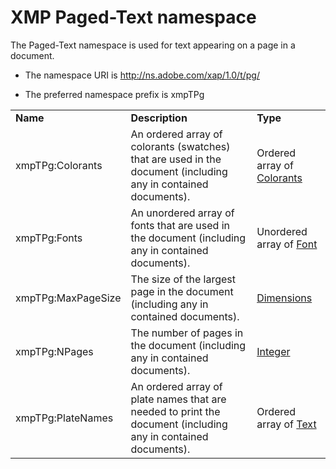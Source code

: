 # XMP Paged-Text namespace

The Paged-Text namespace is used for text appearing on a page in a document.

- The namespace URI is http://ns.adobe.com/xap/1.0/t/pg/

- The preferred namespace prefix is xmpTPg

|    |           |    |
|----|-----------|----|
|**Name**|**Description**|**Type**|
|xmpTPg:Colorants|An ordered array of colorants (swatches) that are used in the document (including any in contained documents).  |Ordered array of [Colorants](./XMPDataTypes/Colorants.md)|
|xmpTPg:Fonts|An unordered array of fonts that are used in the document (including any in contained documents).  |Unordered array of [Font](./XMPDataTypes/Font.md)|
|xmpTPg:MaxPageSize|The size of the largest page in the document (including any in contained documents).  |[Dimensions](./XMPDataTypes/Dimensions.md)|
|xmpTPg:NPages|The number of pages in the document (including any in contained documents).  |[Integer](./XMPDataTypes/CoreProperties.md#integer)|
|xmpTPg:PlateNames|An ordered array of plate names that are needed to print the document (including any in contained documents).  |Ordered array of [Text](./XMPDataTypes/CoreProperties.md#text)|
